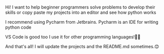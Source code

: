 Hi! I want to help beginner programmers solve problems to develop their  skills or copy paste my projects into an editor
and see how python works

I recommend using Pycharm from Jetbrains.
Pycharm is an IDE for writing python code

VS Code is good too 
I use it for other programming languages!🧑‍💻


And that's all! 
I will update the projects and the README.md sometimes.😊

